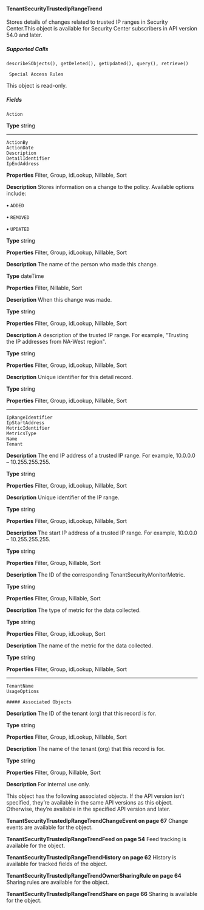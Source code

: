 #### TenantSecurityTrustedIpRangeTrend

Stores details of changes related to trusted IP ranges in Security Center.This object is available for Security Center subscribers in API
version 54.0 and later.

##### Supported Calls
```
describeSObjects(), getDeleted(), getUpdated(), query(), retrieve()

 Special Access Rules

```
This object is read-only.

##### Fields

```
Action

```

**Type**
string


-----

```
ActionBy
ActionDate
Description
DetailIdentifier
IpEndAddress

```

**Properties**
Filter, Group, idLookup, Nillable, Sort

**Description**
Stores information on a change to the policy. Available options include:

**•** `ADDED`

**•** `REMOVED`

**•** `UPDATED`

**Type**
string

**Properties**
Filter, Group, idLookup, Nillable, Sort

**Description**
The name of the person who made this change.

**Type**
dateTime

**Properties**
Filter, Nillable, Sort

**Description**
When this change was made.

**Type**
string

**Properties**
Filter, Group, idLookup, Nillable, Sort

**Description**
A description of the trusted IP range. For example, "Trusting the IP addresses from NA-West
region".

**Type**
string

**Properties**
Filter, Group, idLookup, Nillable, Sort

**Description**
Unique identifier for this detail record.

**Type**
string

**Properties**
Filter, Group, idLookup, Nillable, Sort


-----

```
IpRangeIdentifier
IpStartAddress
MetricIdentifier
MetricsType
Name
Tenant

```

**Description**
The end IP address of a trusted IP range. For example, 10.0.0.0 – 10.255.255.255.

**Type**
string

**Properties**
Filter, Group, idLookup, Nillable, Sort

**Description**
Unique identifier of the IP range.

**Type**
string

**Properties**
Filter, Group, idLookup, Nillable, Sort

**Description**
The start IP address of a trusted IP range. For example, 10.0.0.0 – 10.255.255.255.

**Type**
string

**Properties**
Filter, Group, Nillable, Sort

**Description**
The ID of the corresponding TenantSecurityMonitorMetric.

**Type**
string

**Properties**
Filter, Group, Nillable, Sort

**Description**
The type of metric for the data collected.

**Type**
string

**Properties**
Filter, Group, idLookup, Sort

**Description**
The name of the metric for the data collected.

**Type**
string

**Properties**
Filter, Group, idLookup, Nillable, Sort


-----

```
TenantName
UsageOptions

##### Associated Objects

```

**Description**
The ID of the tenant (org) that this record is for.

**Type**
string

**Properties**
Filter, Group, idLookup, Nillable, Sort

**Description**
The name of the tenant (org) that this record is for.

**Type**
string

**Properties**
Filter, Group, Nillable, Sort

**Description**
For internal use only.


This object has the following associated objects. If the API version isn’t specified, they’re available in the same API versions as this object.
Otherwise, they’re available in the specified API version and later.

**TenantSecurityTrustedIpRangeTrendChangeEvent on page 67**
Change events are available for the object.

**TenantSecurityTrustedIpRangeTrendFeed on page 54**
Feed tracking is available for the object.

**TenantSecurityTrustedIpRangeTrendHistory on page 62**
History is available for tracked fields of the object.

**TenantSecurityTrustedIpRangeTrendOwnerSharingRule on page 64**
Sharing rules are available for the object.

**TenantSecurityTrustedIpRangeTrendShare on page 66**
Sharing is available for the object.
